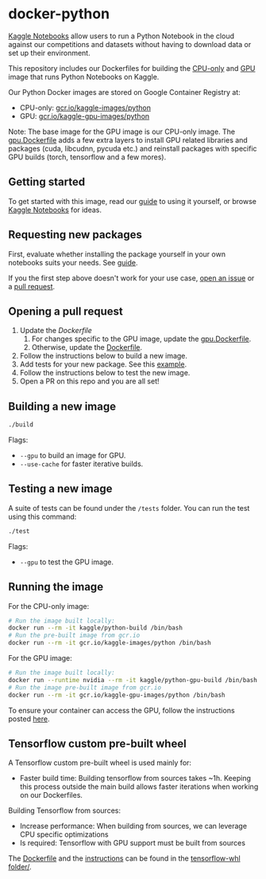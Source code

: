 # docker-python

[Kaggle Notebooks](https://www.kaggle.com/notebooks) allow users to run a Python Notebook in the cloud against our competitions and datasets without having to download data or set up their environment.

This repository includes our Dockerfiles for building the [CPU-only](Dockerfile) and [GPU](gpu.Dockerfile) image that runs Python Notebooks on Kaggle.

Our Python Docker images are stored on Google Container Registry at:

* CPU-only: [gcr.io/kaggle-images/python](https://gcr.io/kaggle-images/python)
* GPU: [gcr.io/kaggle-gpu-images/python](https://gcr.io/kaggle-gpu-images/python)

Note: The base image for the GPU image is our CPU-only image. The [gpu.Dockerfile](gpu.Dockerfile) adds a few extra layers to install GPU related libraries and packages (cuda, libcudnn, pycuda etc.) and reinstall packages with specific GPU builds (torch, tensorflow and a few mores).

## Getting started

To get started with this image, read our [guide](http://blog.kaggle.com/2016/02/05/how-to-get-started-with-data-science-in-containers/) to using it yourself, or browse [Kaggle Notebooks](https://www.kaggle.com/notebooks) for ideas.

## Requesting new packages

First, evaluate whether installing the package yourself in your own notebooks suits your needs. See [guide](https://github.com/Kaggle/docker-python/wiki/Missing-Packages).

If you the first step above doesn't work for your use case, [open an issue](https://github.com/Kaggle/docker-python/issues/new) or a [pull request](https://github.com/Kaggle/docker-python/pulls).

## Opening a pull request

1. Update the *Dockerfile*
    1. For changes specific to the GPU image, update the [gpu.Dockerfile](gpu.Dockerfile).
    1. Otherwise, update the [Dockerfile](Dockerfile).
1. Follow the instructions below to build a new image.
1. Add tests for your new package. See this [example](https://github.com/Kaggle/docker-python/blob/master/tests/test_fastai.py).
1. Follow the instructions below to test the new image.
1. Open a PR on this repo and you are all set!

## Building a new image

```sh
./build
```

Flags:

* `--gpu` to build an image for GPU.
* `--use-cache` for faster iterative builds.

## Testing a new image

A suite of tests can be found under the `/tests` folder. You can run the test using this command:

```sh
./test
```

Flags:

* `--gpu` to test the GPU image.

## Running the image

For the CPU-only image:

```sh
# Run the image built locally:
docker run --rm -it kaggle/python-build /bin/bash
# Run the pre-built image from gcr.io
docker run --rm -it gcr.io/kaggle-images/python /bin/bash
```

For the GPU image:

```sh
# Run the image built locally:
docker run --runtime nvidia --rm -it kaggle/python-gpu-build /bin/bash
# Run the image pre-built image from gcr.io
docker run --rm -it gcr.io/kaggle-gpu-images/python /bin/bash
```

To ensure your container can access the GPU, follow the instructions posted [here](https://github.com/Kaggle/docker-python/issues/361#issuecomment-448093930).

## Tensorflow custom pre-built wheel

A Tensorflow custom pre-built wheel is used mainly for:

* Faster build time: Building tensorflow from sources takes ~1h. Keeping this process outside the main build allows faster iterations when working on our Dockerfiles.

Building Tensorflow from sources:

* Increase performance: When building from sources, we can leverage CPU specific optimizations
* Is required: Tensorflow with GPU support must be built from sources

The [Dockerfile](tensorflow-whl/Dockerfile) and the [instructions](tensorflow-whl/README.md) can be found in the [tensorflow-whl folder/](tensorflow-whl/).
